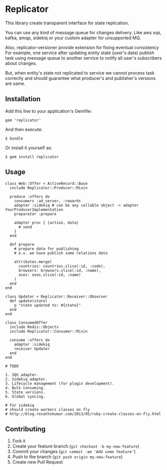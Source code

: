 # Replicator

This library create transparent interface for state replication.

You can use any kind of message queue for changes delivery.
Like aws sqs, kafka, amqp, sidekiq or your custom adapter for unsupported MQ.

Also, replicator-versioner provide extension for fixing eventual consistency
For example, one service after updating entity state (user's data) publish task
using message queue to another service to notify all user's subscribers about changes.

But, when entity's state not replicated to service we cannot process task correctly and
should guarantee what producer's and publisher's versions are same.

## Installation

Add this line to your application's Gemfile:

    gem 'replicator'

And then execute:

    $ bundle

Or install it yourself as:

    $ gem install replicator

## Usage

```
class Web::Offer < ActiveRecord::Base
  include Replicator::Producer::Mixin

  produce :offers do
    consumers :ad_server, :rewards
    adapter :sidekiq # can be any callable object -> adapter YourProducerImplementation
    preparator :prepare

    adapter proc { |action, data|
      # send
    }
  end

  def prepare
    # prepare data for publishing
    # e.x. we have publish some relations data

    attributes.merge(
      countries: countries.slice(:id, :code),
      browsers: browsers.slice(:id, :name),
      oses: oses.slice(:id, :name)
    )
  end
end

class Updater < Replicator::Receiver::Observer
  def update(state)
    p "state updated to: #{state}"
  end
end

class ConsumedOffer
  include Redis::Objects
  include Replicator::Consumer::Mixin

  consume :offers do
    adapter :sidekiq
    receiver Updater
  end
end

# TODO

1. SQS adapter.
2. Sidekiq adapter.
3. Lifecycle management (for plugin development).
4. Bulk consuming.
5. State versions.
6. Global syncing.

# For sidekiq
# should create workers classes on fly
# http://blog.revathskumar.com/2013/05/ruby-create-classes-on-fly.html
```

## Contributing

1. Fork it
2. Create your feature branch (`git checkout -b my-new-feature`)
3. Commit your changes (`git commit -am 'Add some feature'`)
4. Push to the branch (`git push origin my-new-feature`)
5. Create new Pull Request
